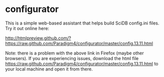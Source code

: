 configurator
============

This is a simple web-based assistant that helps build SciDB config.ini files. Try it out online here:

http://htmlpreview.github.com/?https://raw.github.com/Paradigm4/configurator/master/config.13.11.html

Note: there is a problem with the above link in Firefox (maybe other browsers). If you are experiencing issues, download the html file
https://raw.github.com/Paradigm4/configurator/master/config.13.11.html
to your local machine and open it from there.
